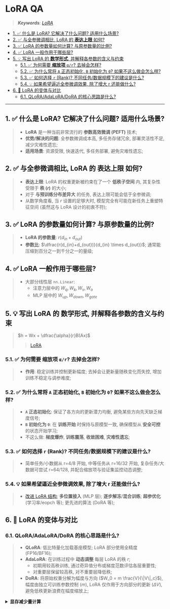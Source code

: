 LoRA QA
===
<!--START_SECTION:badge-->
<!--END_SECTION:badge-->
<!--info
date: 2025-09-18 16:58:55
toc_title: LoRA QA
top: false
draft: false
hidden: true
section_number: false
level: 0
tag: []
-->

<!--START_SECTION:keywords-->
> ***Keywords**: [LoRA](./LoRA.md)*
<!--END_SECTION:keywords-->

<!--START_SECTION:paper_title-->
<!--END_SECTION:paper_title-->

<!--START_SECTION:toc-->
- [1. ✅ 什么是 LoRA? 它解决了什么问题? 适用什么场景?](#1--什么是-lora-它解决了什么问题-适用什么场景)
- [2. ✅ 与全参微调相比, LoRA 的 **表达上限** 如何?](#2--与全参微调相比-lora-的-表达上限-如何)
- [3. ✅ LoRA 的参数量如何计算? 与原参数量的比例?](#3--lora-的参数量如何计算-与原参数量的比例)
- [4. ✅ LoRA 一般作用于哪些层?](#4--lora-一般作用于哪些层)
- [5. 💡 写出 LoRA 的 **数学形式**, 并解释各参数的含义与约束](#5--写出-lora-的-数学形式-并解释各参数的含义与约束)
    - [5.1. ✅ 为何需要 **缩放项** `α/r`? 去掉会怎样?](#51--为何需要-缩放项-αr-去掉会怎样)
    - [5.2. ✅ 为什么常将 `A` 正态初始化, `B` 初始化为 `0`? 如果不这么做会怎么样?](#52--为什么常将-a-正态初始化-b-初始化为-0-如果不这么做会怎么样)
    - [5.3. ✅ 如何选择 `r` (Rank)? 不同任务/数据规模下的建议是什么?](#53--如何选择-r-rank-不同任务数据规模下的建议是什么)
    - [5.4. 💡 如果希望逼近全参微调效果, 除了增大 r 还能做什么?](#54--如果希望逼近全参微调效果-除了增大-r-还能做什么)
- [6. 🔖 LoRA 的变体与对比](#6--lora-的变体与对比)
    - [6.1. QLoRA/AdaLoRA/DoRA 的核心思路是什么?](#61-qloraadaloradora-的核心思路是什么)

<!--END_SECTION:toc-->

---

## 1. ✅ 什么是 LoRA? 它解决了什么问题? 适用什么场景?
> - **LoRA** 是一种当前非常流行的 **参数高效微调 (PEFT)** 技术;  
> - **优势/解决的问题**: 全参数微调成本高, 多任务存储冗余, 部署灵活性不足, 减少灾难性遗忘;
> - **适用场景**: 资源受限, 快速迭代, 多任务部署, 避免灾难性遗忘;

## 2. ✅ 与全参微调相比, LoRA 的 **表达上限** 如何?
> - **表达上限**: LoRA 的权重更新被约束在了一个 **低秩子空间** 内, 其复杂性受限于 **秩 ($r$)** 的大小;
> - 对于 **与预训练分布差异大** 的任务, 表达上限可能会低于全参微调;
> - 从数学角度看, 当 $r$ 设置的足够大时, 模型完全有可能在新任务上重塑特征空间 (虽然这与 LoRA 设计的初衷不符);

## 3. ✅ LoRA 的参数量如何计算? 与原参数量的比例?
> - **LoRA 的参数量**: $r(d_{in}+d_{out})$
> - **参数比**: $\dfrac{r(d_{in}+d_{out})}{d_{in} \times d_{out}}$; 通常能压缩到百分之一到千分之一的量级;

## 4. ✅ LoRA 一般作用于哪些层?
> - 大部分线性层 `nn.Linear`:
>   - 注意力层中的 $W_q, W_k, W_v, W_o$
>   - MLP 层中的 $W_{up}, W_{down}, W_{gate}$

## 5. 💡 写出 LoRA 的 **数学形式**, 并解释各参数的含义与约束
> $h = Wx + \dfrac{\alpha}{r}B(Ax)$
>> [LoRA](./LoRA.md#基础概念)

### 5.1. ✅ 为何需要 **缩放项** `α/r`? 去掉会怎样?
> - **作用**: 稳定训练并控制更新幅度; 去掉会让更新量随秩变化而失控, 增加训练不稳定与调参难度;

### 5.2. ✅ 为什么常将 `A` 正态初始化, `B` 初始化为 `0`? 如果不这么做会怎么样?
> - **`A` 正态初始化**: 保证了各方向的更新潜力均衡, 避免某些方向先天缺乏梯度信号;
> - **`B` 初始化为 `0`**: 在 **训练开始** 时保持与原模型一致, 确保模型从 **安全可控** 的状态开始学习;
> - 不这么做: **梯度爆炸**, **训练震荡**, **收敛困难**, **灾难性遗忘**;

### 5.3. ✅ 如何选择 `r` (Rank)? 不同任务/数据规模下的建议是什么?
> - 简单任务/小数据从 r=4/8 开始, 中等任务从 r=16/32 开始, 复杂任务/大数据可尝试 r=64/128, 并配合缩放项与验证集监控动态调整;

### 5.4. 💡 如果希望逼近全参微调效果, 除了增大 r 还能做什么?
> - [改进 LoRA 结构](./LoRA.md#结构改进); **多位置接入** (MLP 层); **逐步解冻**/**混合训练**; **超参优化**(学习率/eopch 等); 更先进的算法 (DoRA 等);

## 6. 🔖 LoRA 的变体与对比

### 6.1. QLoRA/AdaLoRA/DoRA 的核心思路是什么?
> - **QLoRA**: 低比特量化加载基座模型; LoRA 部分使用全精度 (FP16/BF16);
> - **AdaLoRA**: 在训练过程中 **动态调整** 每层 LoRA 的秩 $r$;
>   - 初期用较高秩训练, 通过奇异值分布或梯度范数评估各层重要性;
>   - 对重要层保留较高秩, 对不重要层降低秩;
> - **DoRA**: 将原始权重分解为幅度与方向 ($W_0 = m \frac{V}{\|V\|_c}$), 幅度由独立可训练参数控制 ($m$), LoRA 仅作用于方向部分的更新 ($\Delta V$), 避免低秩更新浪费在幅度缩放上;

<details><summary><b>显存减少量计算</b></summary>

- **计算公式**:
    - 显存占用 (字节) = `参数量 * 字节数 (byte)`
- 主流精度的字节数:
    - `FP32 (32-bit)`: `4 bytes`
    - `FP16 (16-bit)`: `2 bytes`
    - `BF16 (16-bit)`: `2 bytes`
    - `INT8 (8-bit)`: `1 byte`
    - `INT4 (4-bit)`: `0.5 byte5`
        - 相比 `FP32` 降低 8 倍,
        - 相比 `FP16/BF16` 降低 4 倍,

</details>